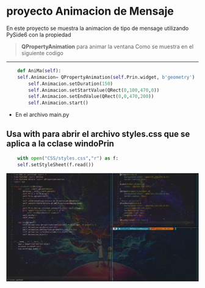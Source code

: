 # proyecto **Animacion de Mensaje**

En este proyecto se muestra la animacion de tipo de mensage utilizando PySide6 con la propiedad
> **QPropertyAnimation** para animar la ventana
Como se muestra en el siguiente codigo

---

```python
    def AniMa(self):
	self.Animacion= QPropertyAnimation(self.Prin.widget, b'geometry')
        self.Animacion.setDuration(150)
        self.Animacion.setStartValue(QRect(0,100,470,0))
        self.Animacion.setEndValue(QRect(0,0,470,200))
        self.Animacion.start()
```
* En el archivo main.py

Usa **with** para abrir el archivo styles.css que se aplica a la cclase windoPrin
---
```python
    with open("CSS/styles.css","r") as f:
	self.setStyleSheet(f.read())
```
![Animacion](doc/Apli.gif "Animacion")
